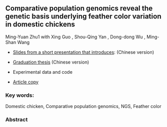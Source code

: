 ## Comparative population genomics reveal the genetic basis underlying feather color variation in domestic chickens

Ming-Yuan Zhu1 with  Xing Guo , Shou-Qing Yan , Dong-dong Wu , Ming-Shan Wang

- [Slides from a short presentation that introduces](https://mingyuan-zhu.github.io/research/JuliaPresentation.pdf): (Chinese version)

- [Graduation thesis](https://mingyuan-zhu.github.io/research/JuliaPresentation.pdf)  (Chinese version)
- Experimental data and code
- [Article copy](https://mingyuan-zhu.github.io/research/JuliaPresentation.pdf)

### Key words: 

Domestic chicken, Comparative population genomics,  NGS, Feather color

### Abstract

